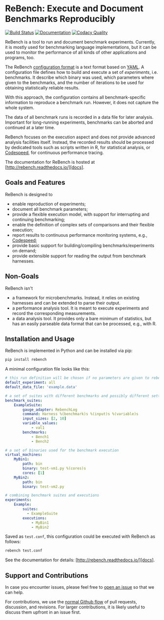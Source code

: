 # ReBench: Execute and Document Benchmarks Reproducibly

[![Build Status](https://travis-ci.org/smarr/ReBench.svg?branch=master)](https://travis-ci.org/smarr/ReBench)
[![Documentation](https://readthedocs.org/projects/rebench/badge/?version=latest)](https://rebench.readthedocs.io/)
[![Codacy Quality](https://api.codacy.com/project/badge/Grade/2f7210b65b414100be03f64fe6702d66)](https://www.codacy.com/app/smarr/ReBench)

ReBench is a tool to run and document benchmark experiments.
Currently, it is mostly used for benchmarking language implementations,
but it can be used to monitor the performance of all
kinds of other applications and programs, too.

The ReBench [configuration format][docs] is a text format based on [YAML](http://yaml.org/).
A configuration file defines how to build and execute a set of *experiments*,
i.e. benchmarks.
It describe which binary was used, which parameters where given
to the benchmarks, and the number of iterations to be used for obtaining 
statistically reliable results.

With this approach, the configuration contains all benchmark-specific
information to reproduce a benchmark run. However, it does not capture
the whole system.

The data of all benchmark runs is recorded in a data file for later analysis.
Important for long-running experiments, benchmarks can be aborted and
continued at a later time.

ReBench focuses on the execution aspect and does not provide advanced
analysis facilities itself. Instead, the recorded results should be processed
by dedicated tools such as scripts written in R, for statistical analysis, or
[Codespeed][1], for continuous performance tracing.

The documentation for ReBench is hosted at [http://rebench.readthedocs.io/][docs].

## Goals and Features

ReBench is designed to

 - enable reproduction of experiments;
 - document all benchmark parameters;
 - provide a flexible execution model,
   with support for interrupting and continuing benchmarking;
 - enable the definition of complex sets of comparisons and their flexible execution;
 - report results to continuous performance monitoring systems, e.g., [Codespeed][1];
 - provide basic support for building/compiling benchmarks/experiments on demand;
 - provide extensible support for reading the output from benchmark harnesses.

## Non-Goals

ReBench isn't

 - a framework for microbenchmarks.
   Instead, it relies on existing harnesses and can be extended to parse their
   output.
 - a performance analysis tool. It is meant to execute experiments and
   record the corresponding measurements.
 - a data analysis tool. It provides only a bare minimum of statistics,
   but has an easily parseable data format that can be processed, e.g., with R.

## Installation and Usage

<a id="install"></a>

ReBench is implemented in Python and can be installed via pip:

```bash
pip install rebench
```

A minimal configuration file looks like this:

```yaml
# this run definition will be chosen if no parameters are given to rebench
default_experiment: all
default_data_file: 'example.data'

# a set of suites with different benchmarks and possibly different settings
benchmark_suites:
    ExampleSuite:
        gauge_adapter: RebenchLog
        command: Harness %(benchmark)s %(input)s %(variable)s
        input_sizes: [2, 10]
        variable_values:
            - val1
        benchmarks:
            - Bench1
            - Bench2

# a set of binaries used for the benchmark execution
virtual_machines:
    MyBin1:
        path: bin
        binary: test-vm1.py %(cores)s
        cores: [1]
    MyBin2:
        path: bin
        binary: test-vm2.py

# combining benchmark suites and executions
experiments:
    Example:
        suites:
          - ExampleSuite
        executions:
            - MyBin1
            - MyBin2
```

Saved as `test.conf`, this configuration could be executed with ReBench as follows:

```bash
rebench test.conf
```

See the documentation for details: [http://rebench.readthedocs.io/][docs].

## Support and Contributions

In case you encounter issues,
please feel free to [open an issue](https://github.com/smarr/rebench/issues/new)
so that we can help.

For contributions, we use the [normal Github flow](https://guides.github.com/introduction/flow/)
of pull requests, discussion, and revisions. For larger contributions,
it is likely useful to discuss them upfront in an issue first.


[1]: https://github.com/tobami/codespeed/
[docs]: http://rebench.readthedocs.io/

